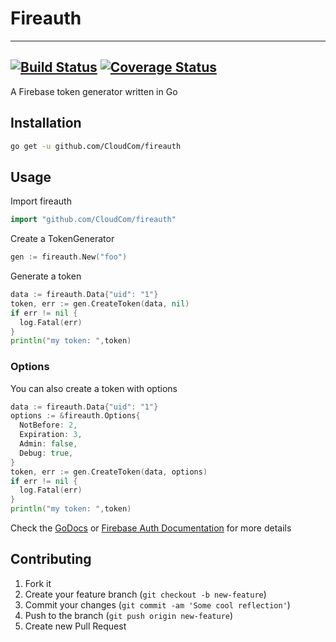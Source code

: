 # Fireauth
---
[![Build Status](https://travis-ci.org/CloudCom/fireauth.svg?branch=master)](https://travis-ci.org/CloudCom/fireauth) [![Coverage Status](https://coveralls.io/repos/CloudCom/fireauth/badge.svg?branch=master)](https://coveralls.io/r/CloudCom/fireauth?branch=master)
---

A Firebase token generator written in Go

## Installation

```bash
go get -u github.com/CloudCom/fireauth
```

## Usage

Import fireauth

```go
import "github.com/CloudCom/fireauth"
```

Create a TokenGenerator

```go
gen := fireauth.New("foo")
```

Generate a token

```go
data := fireauth.Data{"uid": "1"}
token, err := gen.CreateToken(data, nil)
if err != nil {
  log.Fatal(err)
}
println("my token: ",token)
```

### Options

You can also create a token with options

```go
data := fireauth.Data{"uid": "1"}
options := &fireauth.Options{
  NotBefore: 2,
  Expiration: 3,
  Admin: false,
  Debug: true,
}
token, err := gen.CreateToken(data, options)
if err != nil {
  log.Fatal(err)
}
println("my token: ",token)
```

Check the [GoDocs](http://godoc.org/github.com/CloudCom/fireauth) or
[Firebase Auth Documentation](https://www.firebase.com/docs/rest/guide/user-auth.html#section-overview) for more details

## Contributing

1. Fork it
2. Create your feature branch (`git checkout -b new-feature`)
3. Commit your changes (`git commit -am 'Some cool reflection'`)
4. Push to the branch (`git push origin new-feature`)
5. Create new Pull Request
